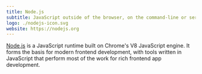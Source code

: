 ```yaml
---
title: Node.js
subtitle: JavaScript outside of the browser, on the command-line or server-side
logo: ./nodejs-icon.svg
website: https://nodejs.org
---
```


[Node.js](https://nodejs.org) is a JavaScript runtime built on Chrome's V8 JavaScript engine. It forms the basis for modern frontend development, with tools written in JavaScript that perform most of the work for rich frontend app development.
